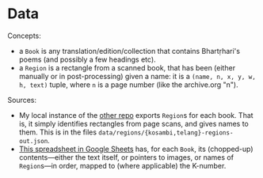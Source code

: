 # Data

Concepts:

- a `Book` is any translation/edition/collection that contains Bhartṛhari's poems (and possibly a few headings etc).
- a `Region` is a rectangle from a scanned book, that has been (either manually or in post-processing) given a name: it is a `(name, n, x, y, w, h, text)` tuple, where `n` is a page number (like the archive.org "n").

Sources:

- My local instance of the [other repo](https://github.com/shreevatsa/ambuda/tree/line-by-line) exports `Region`s for each book. That is, it simply identifies rectangles from page scans, and gives names to them. This is in the files `data/regions/{kosambi,telang}-regions-out.json`.
- [This spreadsheet in Google Sheets](https://docs.google.com/spreadsheets/d/1W83uaK27fOtKRcHC2oxrdipbSyC174XtshCTalq6vrM/edit#gid=1457999221) has, for each `Book`, its (chopped-up) contents—either the text itself, or pointers to images, or names of `Region`s—in order, mapped to (where applicable) the K-number.
